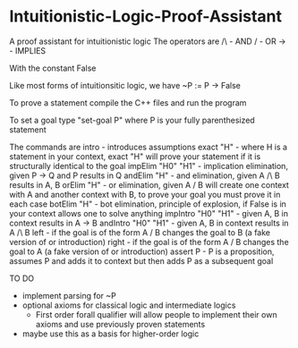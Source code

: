 # Intuitionistic-Logic-Proof-Assistant

A proof assistant for intuitionistic logic
The operators are 
  /\ - AND
  \/ - OR
  -> - IMPLIES
 
With the constant
  False 

Like most forms of intuitionsitic logic, we have ~P := P -> False

To prove a statement compile the C++ files and run the program

To set a goal type "set-goal P" where P is your fully parenthesized statement

The commands are
  intro - introduces assumptions
  exact "H" - where H is a statement in your context, exact "H" will prove your statement if it is structurally identical to the goal
  impElim "H0" "H1" - implication elimination, given P -> Q and P results in Q
  andElim "H" - and elimination, given A /\ B results in A, B
  orElim "H" - or elimination, given A \/ B will create one context with A and another context with B, to prove your goal you must prove it in each case
  botElim "H" - bot elimination, principle of explosion, if False is in your context allows one to solve anything
  impIntro "H0" "H1" - given A, B in context results in A -> B
  andIntro "H0" "H1" - given A, B in context results in A /\ B
  left - if the goal is of the form A \/ B changes the goal to B (a fake version of or introduction)
  right - if the goal is of the form A \/ B changes the goal to A (a fake version of or introduction)
  assert P - P is a proposition, assumes P and adds it to context but then adds P as a subsequent goal
  
  
 TO DO
  - implement parsing for ~P
  - optional axioms for classical logic and intermediate logics
    - First order forall qualifier will allow people to implement their own axioms and use previously proven statements
  - maybe use this as a basis for higher-order logic

  
